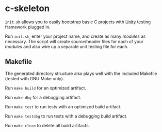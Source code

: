 # c-skeleton
`init.sh` allows you to easily bootstrap basic C projects with [Unity][1] testing framework plugged in.

Run `init.sh`, enter your project name, and create as many *modules* as necessary. The script will create source/header files for each of your *modules* and also wire up a separate unit testing file for each.

## Makefile

The generated directory structure also plays well with the included Makefile (tested with GNU Make only).

Run `make build` for an optimized artifact.

Run `make dbg` for a debugging artifact.

Run `make test` to run tests with an optimized build artifact.

Run `make testdbg` to run tests with a debugging build artifact.

Run `make clean` to delete all build artifacts.

[1]: http://www.throwtheswitch.org/unity
